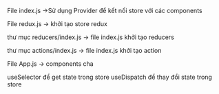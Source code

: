 
File index.js
 ->Sử dụng Provider để kết nối store với các components

File redux.js
 -> khởi tạo store redux 

thư mục reducers/index.js
 -> file index.js khởi tạo reducers

thư mục actions/index.js
 -> file index.js khởi tạo action

File App.js
	-> components cha

useSelector để get state trong store 
useDispatch để thay đổi state trong store	
